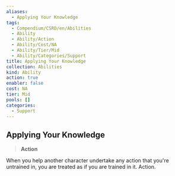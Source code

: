 ```yaml
---
aliases:
  - Applying Your Knowledge
tags:
  - Compendium/CSRD/en/Abilities
  - Ability
  - Ability/Action
  - Ability/Cost/NA
  - Ability/Tier/Mid
  - Ability/Categories/Support
title: Applying Your Knowledge
collection: Abilities
kind: Ability
action: true
enabler: false
cost: NA
tier: Mid
pools: []
categories:
  - Support
---
```

## Applying Your Knowledge  
>**Action**
  
When you help another character undertake any action that you're untrained in, you are treated as if you are trained in it. Action.